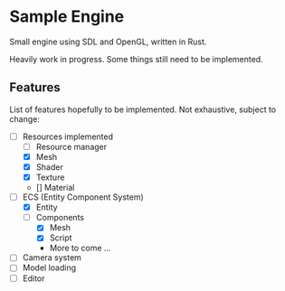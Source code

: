 # Sample Engine
Small engine using SDL and OpenGL, written in Rust.

Heavily work in progress. Some things still need to be implemented.

## Features
List of features hopefully to be implemented.
Not exhaustive, subject to change:
- [ ] Resources implemented
    - [ ] Resource manager
    - [x] Mesh
    - [x] Shader
    - [x] Texture
    - [] Material
- [ ] ECS (Entity Component System)
    - [x] Entity
    - [ ] Components
        - [x] Mesh
        - [x] Script
        - More to come ...
- [ ] Camera system
- [ ] Model loading
- [ ] Editor